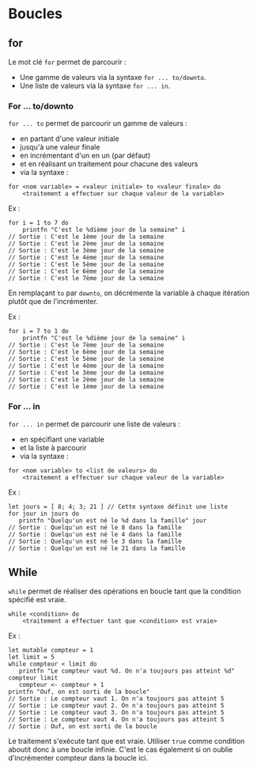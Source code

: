 # Boucles

## for
Le mot clé `for` permet de parcourir :
* Une gamme de valeurs via la syntaxe `for ... to/downto`.
* Une liste de valeurs via la syntaxe `for ... in`.

### For ... to/downto
`for ... to` permet de parcourir un gamme de valeurs :
* en partant d'une valeur initiale
* jusqu'à une valeur finale
* en incrémentant d'un en un (par défaut)
* et en réalisant un traitement pour chacune des valeurs
* via la syntaxe :
```F#
for <nom variable> = <valeur initiale> to <valeur finale> do
    <traitement a effectuer sur chaque valeur de la variable>
```

Ex :
```F#
for i = 1 to 7 do
    printfn "C'est le %dième jour de la semaine" i
// Sortie : C'est le 1ème jour de la semaine
// Sortie : C'est le 2ème jour de la semaine
// Sortie : C'est le 3ème jour de la semaine
// Sortie : C'est le 4ème jour de la semaine
// Sortie : C'est le 5ème jour de la semaine
// Sortie : C'est le 6ème jour de la semaine
// Sortie : C'est le 7ème jour de la semaine
```

En remplaçant `to` par `downto`, on décrémente la variable à chaque itération plutôt que de l'incrémenter.

Ex :
```F#
for i = 7 to 1 do
    printfn "C'est le %dième jour de la semaine" i
// Sortie : C'est le 7ème jour de la semaine
// Sortie : C'est le 6ème jour de la semaine
// Sortie : C'est le 5ème jour de la semaine
// Sortie : C'est le 4ème jour de la semaine
// Sortie : C'est le 3ème jour de la semaine
// Sortie : C'est le 2ème jour de la semaine
// Sortie : C'est le 1ème jour de la semaine
```

### For ... in
`for ... in` permet de parcourir une liste de valeurs :
* en spécifiant une variable
* et la liste à parcourir
* via la syntaxe :
```F#
for <nom variable> to <list de valeurs> do
    <traitement a effectuer sur chaque valeur de la variable>
```

Ex :
```F#
let jours = [ 8; 4; 3; 21 ] // Cette syntaxe définit une liste
for jour in jours do
   printfn "Quelqu'un est né le %d dans la famille" jour
// Sortie : Quelqu'un est né le 8 dans la famille
// Sortie : Quelqu'un est né le 4 dans la famille
// Sortie : Quelqu'un est né le 3 dans la famille
// Sortie : Quelqu'un est né le 21 dans la famille
```


## While
`while` permet de réaliser des opérations en boucle tant que la condition spécifié est vraie.
```F#
while <condition> do
    <traitement a effectuer tant que <condition> est vraie>
```
Ex :
```F#
let mutable compteur = 1
let limit = 5
while compteur < limit do
   printfn "Le compteur vaut %d. On n'a toujours pas atteint %d" compteur limit
   compteur <- compteur + 1
printfn "Ouf, on est sorti de la boucle"
// Sortie : Le compteur vaut 1. On n'a toujours pas atteint 5
// Sortie : Le compteur vaut 2. On n'a toujours pas atteint 5
// Sortie : Le compteur vaut 3. On n'a toujours pas atteint 5
// Sortie : Le compteur vaut 4. On n'a toujours pas atteint 5
// Sortie : Ouf, on est sorti de la boucle
```

Le traitement s'exécute tant que <condition> est vraie. Utiliser `true` comme condition aboutit donc à une boucle infinie.
C'est le cas également si on oublie d'incrémenter compteur dans la boucle ici.
